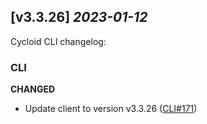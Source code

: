 ## [v3.3.26] _2023-01-12_

Cycloid CLI changelog:

### CLI
**CHANGED**
- Update client to version v3.3.26 ([CLI#171])


[CLI#171]: https://github.com/cycloidio/cycloid-cli/pull/171
